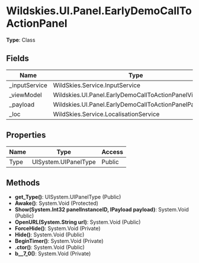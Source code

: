 ﻿# Wildskies.UI.Panel.EarlyDemoCallToActionPanel

**Type**: Class

## Fields

| Name | Type | Access |
|------|------|--------|
| _inputService | WildSkies.Service.InputService | Private |
| _viewModel | Wildskies.UI.Panel.EarlyDemoCallToActionPanelViewModel | Private |
| _payload | Wildskies.UI.Panel.EarlyDemoCallToActionPanelPayload | Private |
| _loc | WildSkies.Service.LocalisationService | Private |

## Properties

| Name | Type | Access |
|------|------|--------|
| Type | UISystem.UIPanelType | Public |

## Methods

- **get_Type()**: UISystem.UIPanelType (Public)
- **Awake()**: System.Void (Protected)
- **Show(System.Int32 panelInstanceID, IPayload payload)**: System.Void (Public)
- **OpenURL(System.String url)**: System.Void (Public)
- **ForceHide()**: System.Void (Private)
- **Hide()**: System.Void (Public)
- **BeginTimer()**: System.Void (Private)
- **.ctor()**: System.Void (Public)
- **<Show>b__7_0()**: System.Void (Private)

